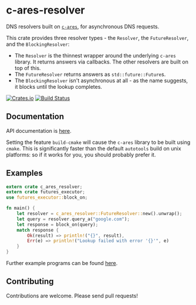 # c-ares-resolver

DNS resolvers built on [`c-ares`](https://github.com/dimbleby/rust-c-ares/), for
asynchronous DNS requests.

This crate provides three resolver types - the `Resolver`, the `FutureResolver`,
and the `BlockingResolver`:

- The `Resolver` is the thinnest wrapper around the underlying `c-ares` library.
  It returns answers via callbacks. The other resolvers are built on top of
  this.
- The `FutureResolver` returns answers as `std::future::Future`s.
- The `BlockingResolver` isn't asynchronous at all - as the name suggests, it
  blocks until the lookup completes.

[![Crates.io][crates-badge]][crates-url]
[![Build Status][actions-badge]][actions-url]

[crates-badge]: https://img.shields.io/crates/v/c-ares-resolver.svg
[crates-url]: https://crates.io/crates/c-ares-resolver
[actions-badge]: https://github.com/dimbleby/c-ares-resolver/actions/workflows/build.yml/badge.svg
[actions-url]: https://github.com/dimbleby/c-ares-resolver/actions?query=workflow%3ACI+branch%3Amaster

## Documentation

API documentation is [here](https://docs.rs/c-ares-resolver).

Setting the feature `build-cmake` will cause the `c-ares` library to be built
using `cmake`.
This is significantly faster than the default `autotools` build on unix
platforms: so if it works for you, you should probably prefer it.

## Examples

```rust
extern crate c_ares_resolver;
extern crate futures_executor;
use futures_executor::block_on;

fn main() {
    let resolver = c_ares_resolver::FutureResolver::new().unwrap();
    let query = resolver.query_a("google.com");
    let response = block_on(query);
    match response {
        Ok(result) => println!("{}", result),
        Err(e) => println!("Lookup failed with error '{}'", e)
    }
}
```

Further example programs can be found
[here](https://github.com/dimbleby/c-ares-resolver/tree/master/examples).

## Contributing

Contributions are welcome. Please send pull requests!
